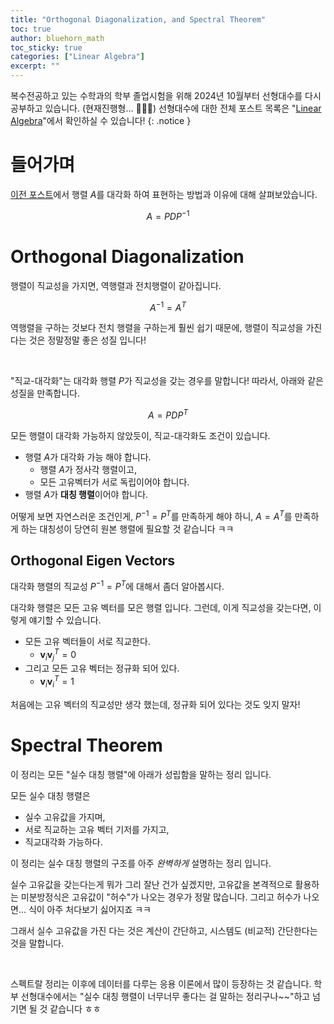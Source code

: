 ```yaml
---
title: "Orthogonal Diagonalization, and Spectral Theorem"
toc: true
author: bluehorn_math
toc_sticky: true
categories: ["Linear Algebra"]
excerpt: ""
---
```


복수전공하고 있는 수학과의 학부 졸업시험을 위해 2024년 10월부터 선형대수를 다시 공부하고 있습니다. (현재진행형... 🏃‍♂️‍➡️) 선형대수에 대한 전체 포스트 목록은 "[Linear Algebra](/categories/linear-algebra)"에서 확인하실 수 있습니다!
{: .notice }

# 들어가며

[이전 포스트](/2025/03/17/diagonalization/)에서 행렬 $A$를 대각화 하여 표현하는 방법과 이유에 대해 살펴보았습니다.

$$
A = P D P^{-1}
$$

# Orthogonal Diagonalization

행렬이 직교성을 가지면, 역행렬과 전치행렬이 같아집니다.

$$
A^{-1} = A^{T}
$$

역행렬을 구하는 것보다 전치 행렬을 구하는게 훨씬 쉽기 때문에, 행렬이 직교성을 가진다는 것은 정말정말 좋은 성질 입니다!

<br/>

"직교-대각화"는 대각화 행렬 $P$가 직교성을 갖는 경우를 말합니다! 따라서, 아래와 같은 성질을 만족합니다.

<div class="definition" markdown="1">

$$
A = P D P^{T}
$$

</div>

모든 행렬이 대각화 가능하지 않았듯이, 직교-대각화도 조건이 있습니다.

- 행렬 $A$가 대각화 가능 해야 합니다.
  - 행렬 $A$가 정사각 행렬이고,
  - 모든 고유벡터가 서로 독립이어야 합니다.
- <span class="red">행렬 $A$가 **대칭 행렬**이어야 합니다.</span>

어떻게 보면 자연스러운 조건인게, $P^{-1} = P^T$를 만족하게 해야 하니, $A = A^T$를 만족하게 하는 대칭성이 당연히 원본 행렬에 필요할 것 같습니다 ㅋㅋ


## Orthogonal Eigen Vectors

대각화 행렬의 직교성 $P^{-1} = P^T$에 대해서 좀더 알아봅시다.

대각화 행렬은 모든 고유 벡터를 모은 행렬 입니다. 그런데, 이게 직교성을 갖는다면, 이렇게 얘기할 수 있습니다.

- 모든 고유 벡터들이 서로 직교한다.
  - $\mathbf{v}_i \mathbf{v}_j^T = 0$
- 그리고 모든 고유 벡터는 정규화 되어 있다.
  - $\mathbf{v}_i \mathbf{v}_i^T = 1$

처음에는 고유 벡터의 직교성만 생각 했는데, 정규화 되어 있다는 것도 잊지 말자!


# Spectral Theorem

이 정리는 모든 "실수 대칭 행렬"에 아래가 성립함을 말하는 정리 입니다.

<div class="theorem" markdown="1">

모든 실수 대칭 행렬은

- 실수 고유값을 가지며,
- 서로 직교하는 고유 벡터 기저를 가지고,
- 직교대각화 가능하다.

</div>

이 정리는 실수 대칭 행렬의 구조를 아주 *완벽하게* 설명하는 정리 입니다.

실수 고유값을 갖는다는게 뭐가 그리 잘난 건가 싶겠지만, 고유값을 본격적으로 활용하는 미분방정식은 고유값이 "허수"가 나오는 경우가 정말 많습니다. 그리고 허수가 나오면... 식이 아주 처다보기 싫어지죠 ㅋㅋ

그래서 실수 고유값을 가진 다는 것은 계산이 간단하고, 시스템도 (비교적) 간단한다는 것을 말합니다.

<br/>

스펙트랄 정리는 이후에 데이터를 다루는 응용 이론에서 많이 등장하는 것 같습니다.
학부 선형대수에서는 "실수 대칭 행렬이 너무너무 좋다는 걸 말하는 정리구나~~"하고 넘기면 될 것 같습니다 ㅎㅎ
